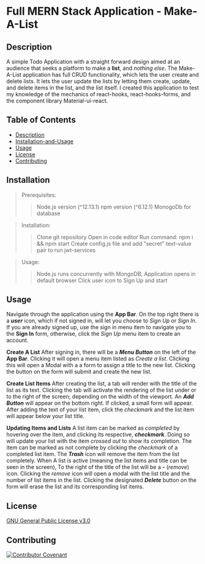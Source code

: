 # Full MERN Stack Application - Make-A-List

## Description

A simple Todo Application with a straight forward design aimed at an audience that seeks a platform to make a **list**, and _nothing else_. 
The Make-A-List application has full CRUD functionality, which lets the user create and delete lists. It lets the user update the lists by letting them create, update, and delete items in the list, and the list itself. I created this application to test my knowledge of the mechanics of react-hooks, react-hooks-forms, and the component library Material-ui-react.

## Table of Contents
* [Description](#description)
* [Installation-and-Usage](#installation)
* [Usage](#usage)
* [License](#license)
* [Contributing](#contributing)

## Installation

> Prerequisites: 
  >> Node.js version (^12.13.1)
  >> npm version (^6.12.1)
  >> MonogoDb for database

> Installation: 
  >> Clone git repository
  >> Open in code editor
  >> Run command: npm i && npm start
  >> Create config.js file and add "secret" text-value pair to run jwt-services

> Usage: 
  >> Node.js runs concurrently with MongoDB,
  >> Application opens in default browser
  >> Click user icon to Sign Up and start

## Usage

Navigate through the application using the **App Bar**.
On the top right there is a ***user*** icon, which if not signed in, will let you choose 
to _Sign Up_ or _Sign In_. 
If you are already signed up, use the sign in menu item to navigate you to the **Sign In** form,
otherwise, click the _Sign Up_ menu item to create an account.

**Create A List**
After signing in, there will be a ***Menu Button*** on the left of the **App Bar**.
Clicking it will open a menu item listed as _Create a list_. Clicking this will open a Modal with a
a form to assign a title to the new list. Clicking the button on the form will submit and create
the new list.

**Create List Items**
After creating the list, a tab will render with the title of the list as its text.
Clicking the tab will activate the rendering of the list under or to the right of the screen; 
depending on the width of the viewport.
An ***Add Button*** will appear on the bottom right. If clicked, a small form will appear.
After adding the text of your list item, click the _checkmark_ and the list item will appear 
below your list title.

**Updating Items and Lists**
A list item can be marked as _completed_ by hovering over the item, and clicking its respective,
***checkmark***. Doing so will update your list with the item _crossed out_ to show its completion.
The item can be marked as not complete by clicking the _checkmark_ of a completed list item.
The ***Trash*** icon will remove the item from the list completely.
When A list is active (meaning the list items and title can be seen in the screen),
To the right of the title of the list will be a ***-*** (_remove_) icon.
Clicking the _remove_ icon will open a modal with the list title and the number of list items in the list.
Clicking the designated ***Delete*** button on the form will erase the list and its corresponding list items.

## License

[GNU General Public License v3.0](./LICENSE.txt)

## Contributing

[![Contributor Covenant](https://img.shields.io/badge/Contributor%20Covenant-2.0-4baaaa.svg)](code_of_conduct.md)

